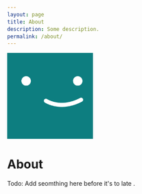 ```yaml
---
layout: page
title: About
description: Some description.
permalink: /about/
---
```


<img class="img-rounded" src="/assets/img/uploads/profile.png" alt="Shivang Kumar" width="200">

# About

Todo: Add seomthing here before it's to late .
